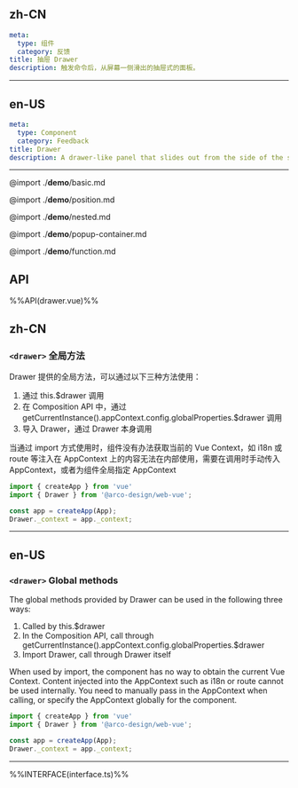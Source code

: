 ## zh-CN
```yaml
meta:
  type: 组件
  category: 反馈
title: 抽屉 Drawer
description: 触发命令后，从屏幕一侧滑出的抽屉式的面板。
```
---
## en-US
```yaml
meta:
  type: Component
  category: Feedback
title: Drawer
description: A drawer-like panel that slides out from the side of the screen after the command is triggered.
```
---

@import ./__demo__/basic.md

@import ./__demo__/position.md

@import ./__demo__/nested.md

@import ./__demo__/popup-container.md

@import ./__demo__/function.md

## API

%%API(drawer.vue)%%

## zh-CN
### `<drawer>` 全局方法

Drawer 提供的全局方法，可以通过以下三种方法使用：

1. 通过 this.$drawer 调用
2. 在 Composition API 中，通过 getCurrentInstance().appContext.config.globalProperties.$drawer 调用
3. 导入 Drawer，通过 Drawer 本身调用

当通过 import 方式使用时，组件没有办法获取当前的 Vue Context，如 i18n 或 route 等注入在 AppContext 上的内容无法在内部使用，需要在调用时手动传入 AppContext，或者为组件全局指定 AppContext

```ts
import { createApp } from 'vue'
import { Drawer } from '@arco-design/web-vue';

const app = createApp(App);
Drawer._context = app._context;
```

---
## en-US
### `<drawer>` Global methods

The global methods provided by Drawer can be used in the following three ways:

1. Called by this.$drawer
2. In the Composition API, call through getCurrentInstance().appContext.config.globalProperties.$drawer
3. Import Drawer, call through Drawer itself

When used by import, the component has no way to obtain the current Vue Context. Content injected into the AppContext such as i18n or route cannot be used internally. You need to manually pass in the AppContext when calling, or specify the AppContext globally for the component.

```ts
import { createApp } from 'vue'
import { Drawer } from '@arco-design/web-vue';

const app = createApp(App);
Drawer._context = app._context;
````

---

%%INTERFACE(interface.ts)%%
